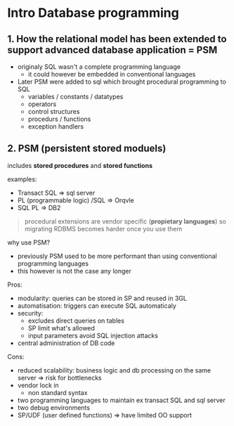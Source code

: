 # Intro Database programming

## 1. How the relational model has been extended to support advanced database application = PSM

- originaly SQL wasn't a complete programming language
  - it could however be embedded in conventional languages
- Later PSM were added to sql which brought procedural programming to SQL
  - variables / constants / datatypes
  - operators
  - control structures
  - procedurs / functions
  - exception handlers

## 2. PSM (persistent stored moduels)

includes **stored procedures** and **stored functions**

examples:

- Transact SQL => sql server
- PL (programmable logic) /SQL => Orqvle
- SQL PL => DB2

> procedural extensions are vendor specific (**propietary languages**) so migrating RDBMS becomes harder once you use them

why use PSM?

- previously PSM used to be more performant than using conventional programming languages
- this however is not the case any longer

Pros:

- modularity: queries can be stored in SP and reused in 3GL
- automatisation: triggers can execute SQL automaticaly
- security:
  - excludes direct queries on tables
  - SP limit what's allowed
  - input parameters avoid SQL injection attacks
- central administration of DB code

Cons:

- reduced scalability: business logic and db processing on the same server => risk for bottlenecks
- vendor lock in
  - non standard syntax
- two programming languages to maintain ex transact SQL and sql server
- two debug environments
- SP/UDF (user defined functions) => have limited OO support
